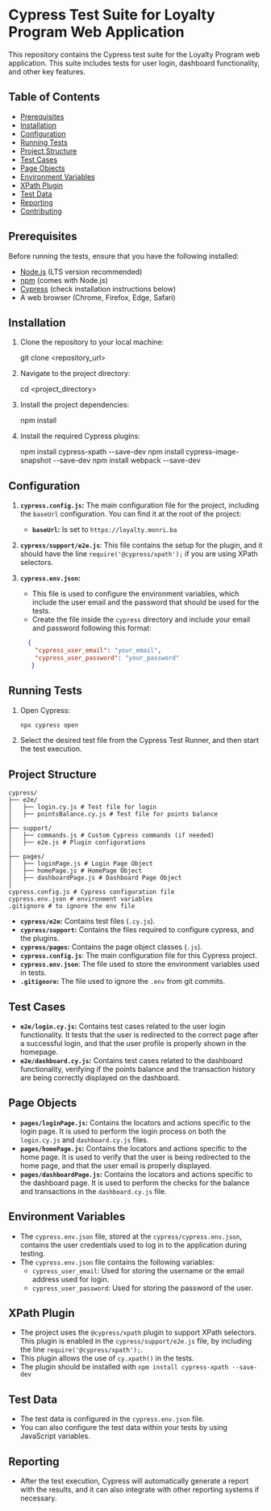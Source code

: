 # Cypress Test Suite for Loyalty Program Web Application

This repository contains the Cypress test suite for the Loyalty Program web application. This suite includes tests for user login, dashboard functionality, and other key features.

## Table of Contents

- [Prerequisites](#prerequisites)
- [Installation](#installation)
- [Configuration](#configuration)
- [Running Tests](#running-tests)
- [Project Structure](#project-structure)
- [Test Cases](#test-cases)
- [Page Objects](#page-objects)
- [Environment Variables](#environment-variables)
- [XPath Plugin](#xpath-plugin)
- [Test Data](#test-data)
- [Reporting](#reporting)
- [Contributing](#contributing)

## Prerequisites

Before running the tests, ensure that you have the following installed:

- [Node.js](https://nodejs.org/) (LTS version recommended)
- [npm](https://www.npmjs.com/) (comes with Node.js)
- [Cypress](https://www.cypress.io/) (check installation instructions below)
- A web browser (Chrome, Firefox, Edge, Safari)

## Installation

1.  Clone the repository to your local machine:

    
    git clone <repository_url>
    

2.  Navigate to the project directory:

    
    cd <project_directory>
    

3.  Install the project dependencies:

    
    npm install
    

4.  Install the required Cypress plugins:
     
    npm install cypress-xpath --save-dev
    npm install cypress-image-snapshot --save-dev
    npm install webpack --save-dev
    

## Configuration

1.  **`cypress.config.js`:** The main configuration file for the project, including the `baseUrl` configuration. You can find it at the root of the project:
    *   **`baseUrl`:** Is set to `https://loyalty.monri.ba`

2.   **`cypress/support/e2e.js`**: This file contains the setup for the plugin, and it should have the line `require('@cypress/xpath');` if you are using XPath selectors.

3.  **`cypress.env.json`:**
    * This file is used to configure the environment variables, which include the user email and the password that should be used for the tests.
    * Create the file inside the `cypress` directory and include your email and password following this format:
    ```json
      {
        "cypress_user_email": "your_email",
        "cypress_user_password": "your_password"
       }
    ```

## Running Tests

1.  Open Cypress:

    ```bash
    npx cypress open
    ```

2.  Select the desired test file from the Cypress Test Runner, and then start the test execution.

## Project Structure
```
cypress/
├── e2e/
│   ├── login.cy.js # Test file for login
│   ├── pointsBalance.cy.js # Test file for points balance
│
├── support/
│   ├── commands.js # Custom Cypress commands (if needed)
│   ├── e2e.js # Plugin configurations
│
├── pages/
│   ├── loginPage.js # Login Page Object
│   ├── homePage.js # HomePage Object
│   ├── dashboardPage.js # Dashboard Page Object
│
cypress.config.js # Cypress configuration file
cypress.env.json # environment variables
.gitignore # to ignore the env file
```

-   **`cypress/e2e`:** Contains test files (`.cy.js`).
-   **`cypress/support`:** Contains the files required to configure cypress, and the plugins.
-   **`cypress/pages`:** Contains the page object classes (`.js`).
-   **`cypress.config.js`**: The main configuration file for this Cypress project.
-   **`cypress.env.json`**: The file used to store the environment variables used in tests.
-   **`.gitignore`:** The file used to ignore the `.env` from git commits.

## Test Cases

-   **`e2e/login.cy.js`:** Contains test cases related to the user login functionality. It tests that the user is redirected to the correct page after a successful login, and that the user profile is properly shown in the homepage.
-   **`e2e/dashboard.cy.js`:** Contains test cases related to the dashboard functionality, verifying if the points balance and the transaction history are being correctly displayed on the dashboard.

## Page Objects

-   **`pages/loginPage.js`:** Contains the locators and actions specific to the login page. It is used to perform the login process on both the `login.cy.js` and `dashboard.cy.js` files.
-    **`pages/homePage.js`:** Contains the locators and actions specific to the home page. It is used to verify that the user is being redirected to the home page, and that the user email is properly displayed.
-   **`pages/dashboardPage.js`:** Contains the locators and actions specific to the dashboard page. It is used to perform the checks for the balance and transactions in the `dashboard.cy.js` file.

## Environment Variables

* The `cypress.env.json` file, stored at the `cypress/cypress.env.json`, contains the user credentials used to log in to the application during testing.
*  The `cypress.env.json` file contains the following variables:
    *   `cypress_user_email`: Used for storing the username or the email address used for login.
    *   `cypress_user_password`: Used for storing the password of the user.

## XPath Plugin

* The project uses the `@cypress/xpath` plugin to support XPath selectors. This plugin is enabled in the `cypress/support/e2e.js` file, by including the line `require('@cypress/xpath');`.
* This plugin allows the use of `cy.xpath()` in the tests.
* The plugin should be installed with `npm install cypress-xpath --save-dev`

## Test Data

- The test data is configured in the `cypress.env.json` file.
- You can also configure the test data within your tests by using JavaScript variables.

## Reporting

*  After the test execution, Cypress will automatically generate a report with the results, and it can also integrate with other reporting systems if necessary.


